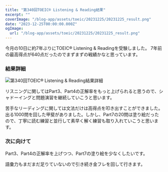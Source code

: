 ```yaml
---
title: "第340回TOEIC® Listening & Reading結果"
excerpt: ""
coverImage: "/blog-app/assets/toeic/20231225/20231225_result.png"
date: "2023-12-25T00:00:00.000Z"
ogImage:
  url: "/blog-app/assets/toeic/20231225/20231225_result.png"
---
```



今月の10日に約7年ぶりにTOEIC® Listening & Readingを受験しました。
7年前の最高得点が640点だったのでまずまずの戦績かなと思っています。

### 結果詳細
![第340回TOEIC® Listening & Reading結果詳細](/blog-app/assets/toeic/20231225/20231225_deail.png)

リスニングに関してはPart3、Part4の正解率をもっと上げられると思うので、シャドーイングと問題演習を継続していこうと思います。 

苦手なリーディングに関しては文法だけは高得点を叩き出すことができました。出る1000問を回した甲斐がありました。しかし、Part7の20問は塗り絵だったので、丁寧に読む練習と並行して素早く解く練習も取り入れていこうと思います。

### 次に向けて
Part3、Part4の正解率を上げつつ、Part7の塗り絵を少なくしたいです。 

語彙力もまだまだ足りていないので引き続き金フレを回して行きます。 